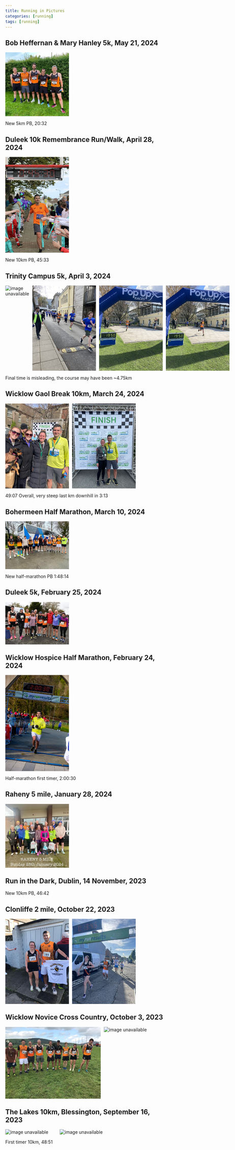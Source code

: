 ```yaml
---
title: Running in Pictures
categories: [running]
tags: [running]
---
```

## Bob Heffernan & Mary Hanley 5k, May 21, 2024

<div style="display: flex;">
  <img src="/img/running/hanley_heffernan.jpeg" alt="image unavailable" style="width: 200px; margin-right: 10px"> 
</div>

New 5km PB, 20:32

## Duleek 10k Remembrance Run/Walk, April 28, 2024

<div style="display: flex;">
  <img src="/img/running/duleek10k.jpg" alt="image unavailable" style="width: 200px; margin-right: 10px"> 
</div>

New 10km PB, 45:33

## Trinity Campus 5k, April 3, 2024

<div style="display: flex;">
  <img src="/img/running/tcd1.jpg" alt="image unavailable" style="width: 200px; margin-right: 10px"> 
  <img src="/img/running/tcd2.jpg" alt="image unavailable" style="width: 200px; margin-right: 10px"> 
  <img src="/img/running/tcd3.jpeg" alt="image unavailable" style="width: 200px; margin-right: 10px"> 
  <img src="/img/running/tcd4.jpeg" alt="image unavailable" style="width: 200px; margin-right: 10px"> 
</div>

Final time is misleading, the course may have been ~4.75km

## Wicklow Gaol Break 10km, March 24, 2024
<div style="display: flex;">
  <img src="/img/running/wicklowgaol1.jpg" alt="image unavailable" style="width: 200px; margin-right: 10px"> 
  <img src="/img/running/wicklowgaol2.jpg" alt="image unavailable" style="width: 200px; margin-right: 10px"> 
</div>

49:07 Overall, very steep last km downhill in 3:13


## Bohermeen Half Marathon, March 10, 2024
<div style="display: flex;">
  <img src="/img/running/bohermeen.jpeg" alt="image unavailable" style="width: 200px; margin-right: 10px"> 
</div>

New half-marathon PB 1:48:14

## Duleek 5k, February 25, 2024
<div style="display: flex;">
  <img src="/img/running/duleek.jpeg" alt="image unavailable" style="width: 200px; margin-right: 10px"> 
</div>

## Wicklow Hospice Half Marathon, February 24, 2024
<div style="display: flex;">
  <img src="/img/running/wicklowhospice.jpg" alt="image unavailable" style="width: 200px; margin-right: 10px"> 
</div>

Half-marathon first timer, 2:00:30

## Raheny 5 mile, January 28, 2024
<div style="display: flex;">
  <img src="/img/running/raheny.jpeg" alt="image unavailable" style="width: 200px; margin-right: 10px"> 
</div>

## Run in the Dark, Dublin, 14 November, 2023

New 10km PB, 46:42

## Clonliffe 2 mile, October 22, 2023
<div style="display: flex;">
  <img src="/img/running/clonliffe1.jpg" alt="image unavailable" style="width: 200px; margin-right: 10px"> 
  <img src="/img/running/clonliffe2.jpg" alt="image unavailable" width="200">
</div>


## Wicklow Novice Cross Country, October 3, 2023
<div style="display: flex;">
  <img src="/img/running/tinahely0.jpg" alt="image unavailable" style="width: 300px; margin-right: 10px"> 
  <img src="/img/running/tinahely1.jpg" alt="image unavailable" style="width: 300px; margin-right: 10px">
</div>

## The Lakes 10km, Blessington, September 16, 2023
<div style="display: flex;">
  <img src="/img/running/blessington0.jpg" alt="image unavailable" style="width: 200px; margin-right: 10px"> 
  <img src="/img/running/blessington1.jpg" alt="image unavailable" style="width: 400px; margin-right: 10px">
</div>

First timer 10km, 48:51
